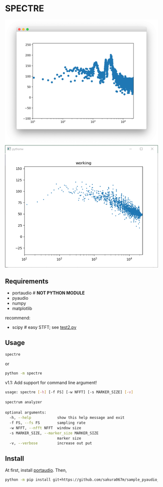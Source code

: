 SPECTRE
=======

![overview](images/screenshot_mac.png)
![overview windows](images/screenshot_windows.png)


Requirements
------------
* portaudio  # **NOT PYTHON MODULE**
* pyaudio
* numpy
* matplotlib


recommend:
* scipy  # easy STFT; see [test2.py](./test2.py)

Usage
-----
```bash
spectre
```
or
```bash
python -m spectre
```

v1.1:
Add support for command line argument!
```bash
usage: spectre [-h] [-f FS] [-w NFFT] [-s MARKER_SIZE] [-v]

spectrum analyzer

optional arguments:
  -h, --help            show this help message and exit
  -f FS, --fs FS        sampling rate
  -w NFFT, --nfft NFFT  window size
  -s MARKER_SIZE, --marker_size MARKER_SIZE
                        marker size
  -v, --verbose         increase out put
```


Install
-------
At first, install [portaudio](http://www.portaudio.com).
Then,
```bash
python -m pip install git+https://github.com/sakura067m/sample_pyaudio_stft.git
```
